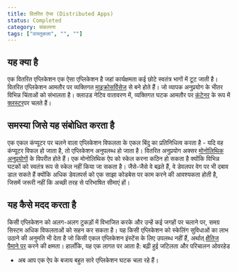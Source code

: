 ```yaml
---
title: वितरित ऐप्स (Distributed Apps)
status: Completed
category: संकल्पना
tags: ["वास्तुकला", "", ""]
---
```


## यह क्या है

एक वितरित एप्लिकेशन एक ऐसा एप्लिकेशन है जहां कार्यक्षमता कई छोटे स्वतंत्र भागों में टूट जाती है।
वितरित एप्लिकेशन आमतौर पर व्यक्तिगत [माइक्रोसर्विसेज]((/microservices/)) से बने होते हैं।
जो व्यापक अनुप्रयोग के भीतर विभिन्न चिंताओं को संभालता है।
क्लाउड नेटिव वातावरण में, व्यक्तिगत घटक आमतौर पर [कंटेनर](/container/) के रूप में [क्लस्टर](/cluster/)पर चलते हैं।

## समस्या जिसे यह संबोधित करता है

एक एकल कंप्यूटर पर चलने वाला एप्लिकेशन विफलता के एकल बिंदु का प्रतिनिधित्व करता है - यदि वह कंप्यूटर विफल हो जाता है, तो एप्लिकेशन अनुपलब्ध हो जाता है।
वितरित अनुप्रयोग अक्सर [मोनोलिथिक अनुप्रयोगों](/monolithic-apps/) के विपरीत होते हैं।
एक मोनोलिथिक ऐप को स्केल करना कठिन हो सकता है क्योंकि विभिन्न घटकों को स्वतंत्र रूप से स्केल नहीं किया जा सकता है।
जैसे-जैसे वे बढ़ते हैं, वे डेवलपर वेग पर भी दबाव डाल सकते हैं
क्योंकि अधिक डेवलपर्स को एक साझा कोडबेस पर काम करने की आवश्यकता होती है, जिसमें जरूरी नहीं कि अच्छी तरह से परिभाषित सीमाएं हों।

## यह कैसे मदद करता है

किसी एप्लिकेशन को अलग-अलग टुकड़ों में विभाजित करके और उन्हें कई जगहों पर चलाने पर, समग्र सिस्टम अधिक विफलताओं को सहन कर सकता है।
यह किसी एप्लिकेशन को स्केलिंग सुविधाओं का लाभ उठाने की अनुमति भी देता है जो किसी एकल एप्लिकेशन इंस्टेंस के लिए उपलब्ध नहीं हैं,
अर्थात् [क्षैतिज पैमाने पर](/horizontal-scaling/) करने की क्षमता।
हालाँकि, यह एक लागत पर आता है: बढ़ी हुई जटिलता और परिचालन ओवरहेड
- अब आप एक ऐप के बजाय बहुत सारे एप्लिकेशन घटक चला रहे हैं।